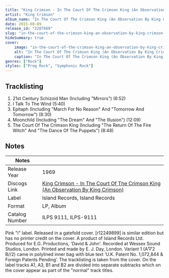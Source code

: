 ```yaml
---
title: "King Crimson - In The Court Of The Crimson King (An Observation By King Crimson)"
artist: "King Crimson"
album_name: "In The Court Of The Crimson King (An Observation By King Crimson)"
date: 2015-08-09
release_id: "2287669"
slug: "in-the-court-of-the-crimson-king-an-observation-by-king-crimson-2287669"
hideSummary: true
cover:
    image: "in-the-court-of-the-crimson-king-an-observation-by-king-crimson-2287669.jpg"
    alt: "In The Court Of The Crimson King (An Observation By King Crimson) by King Crimson"
    caption: "In The Court Of The Crimson King (An Observation By King Crimson) by King Crimson"
genres: ["Rock"]
styles: ["Prog Rock", "Symphonic Rock"]
---
```


## Tracklisting
1. 21st Century Schizoid Man (Including "Mirrors") (6:52)
2. I Talk To The Wind (5:40)
3. Epitaph (Including "March For No Reason" And "Tomorrow And Tomorrow") (8:30)
4. Moonchild (Including "The Dream" And "The Illusion") (12:09)
5. The Court Of The Crimson King (Including "The Return Of The Fire Witch" And "The Dance Of The Puppets") (8:48)



## Notes

| Notes          |             |
| ---------------| ----------- |
| Release Year   | 1969 |
| Discogs Link   | [King Crimson - In The Court Of The Crimson King (An Observation By King Crimson)](https://www.discogs.com/release/2287669-King-Crimson-In-The-Court-Of-The-Crimson-King-An-Observation-By-King-Crimson) |
| Label          | Island Records, Island Records |
| Format         | LP, Album |
| Catalog Number | ILPS 9111, ILPS-9111 |

Pink "i" label. Released in a gatefold cover.  [r12249899] is similar edition but has no printer credit on the cover.  A product of Island Records Ltd. Produced for E.G. Productions, 'David & John'. Recorded at Wessex Sound Studios, London.  Printed and made by E. J. Day, London. Variant 1 (A▽2 B//2) came in polylined inner bag with blue text ‘U.K. Patent No. 1,072,844 & Foreign Patents Pending’.  The tracklisting is taken from the cover. On the label tracks A1, A3, B1 and B2 are divided into separate subtracks which on the cover appear as part of the "normal" track titles.

